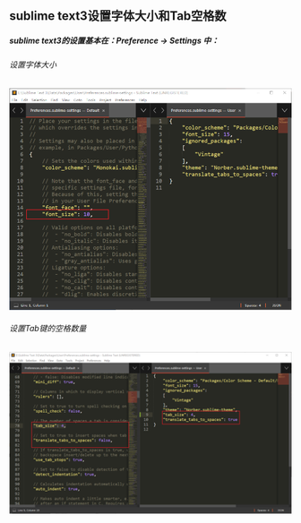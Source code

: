 ## sublime text3设置字体大小和Tab空格数

##### sublime text3的设置基本在：Preference -> Settings 中：

###### 设置字体大小

![](./images/41.png)



###### 设置Tab键的空格数量

![](./images/42.png)